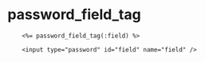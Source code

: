 # password_field_tag

        <%= password_field_tag(:field) %>

        <input type="password" id="field" name="field" />
